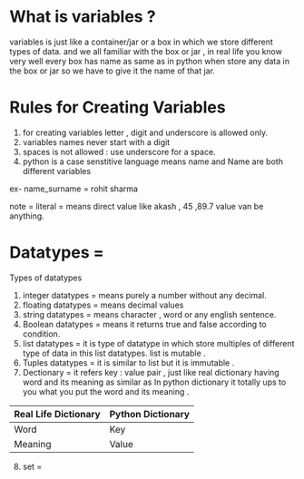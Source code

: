 # What is variables ?
variables is just like a container/jar or a box in which we store different types of data.
     and we all familiar with the box or jar , in real life you  know very well every box has name as same as in python when store any data in the box or jar so we have to give it the name of that jar.

# Rules for Creating Variables 
1) for creating variables letter , digit and underscore is allowed only.
2) variables names never start with a digit 
3) spaces is not allowed : use underscore for a space.
4) python is a case senstitive language means name and Name are both different variables 

ex- name_surname = rohit sharma

note = literal = means direct value like akash , 45 ,89.7 value van be anything.
# Datatypes = 
Types of datatypes 
1) integer datatypes = means purely a number without any decimal.
2) floating datatypes = means decimal values 
3) string datatypes = means character , word or any english sentence.
4) Boolean datatypes = means it returns true and false according to condition.
5) list datatypes = it is type of datatype in which store multiples of different type of data  in this list datatypes.
                       list is mutable .
6) Tuples datatypes =  it is similar to list but it is immutable .
7) Dectionary = it refers key : value pair , just like real dictionary having word and its meaning as similar as  In  python dictionary it totally ups to you  what  you put the word and its meaning .

| Real Life Dictionary | Python Dictionary |
|----------------------|-------------------|
| Word                 | Key               |
| Meaning              | Value             |

8) set = 

